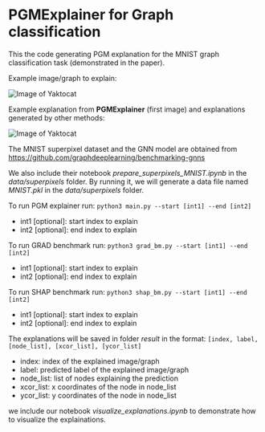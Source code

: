 # PGMExplainer for Graph classification

This the code generating PGM explanation for the MNIST graph classification task (demonstrated in the paper).

Example image/graph to explain:

![Image of Yaktocat](https://github.com/vunhatminh/PGMExplainer/blob/master/PGM_Graph/result/example_img.jpg)

Example explanation from **PGMExplainer** (first image) and explanations generated by other methods:

![Image of Yaktocat](https://github.com/vunhatminh/PGMExplainer/blob/master/PGM_Graph/result/example_explanation.jpg)

The MNIST superpixel dataset and the GNN model are obtained from https://github.com/graphdeeplearning/benchmarking-gnns

We also include their notebook *prepare_superpixels_MNIST.ipynb* in the *data/superpixels* folder.
By running it, we will generate a data file named *MNIST.pkl* in the *data/superpixels* folder.

To run PGM explainer run:
`python3 main.py --start [int1] --end [int2]`

   * int1 [optional]: start index to explain
   * int2 [optional]: end index to explain

To run GRAD benchmark run:
`python3 grad_bm.py --start [int1] --end [int2]`

   * int1 [optional]: start index to explain
   * int2 [optional]: end index to explain

To run SHAP benchmark run:
`python3 shap_bm.py --start [int1] --end [int2]`

   * int1 [optional]: start index to explain
   * int2 [optional]: end index to explain

The explanations will be saved in folder *result* in the format:
`[index, label, [node_list], [xcor_list], [ycor_list]`

   * index: index of the explained image/graph
   * label: predicted label of the explained image/graph
   * node_list: list of nodes explaining the prediction 
   * xcor_list: x coordinates of the node in node_list
   * ycor_list: y coordinates of the node in node_list

we include our notebook *visualize_explanations.ipynb* to demonstrate how to visualize the explainations.
